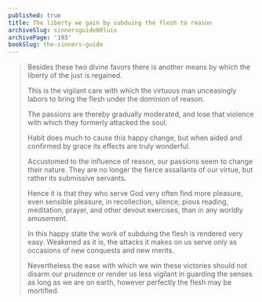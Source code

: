 ```yaml
---
published: true
title: The liberty we gain by subduing the flesh to reason
archiveSlug: sinnersguide00luis
archivePage: '193'
bookSlug: the-sinners-guide
---
```


> Besides these two divine favors there is another means by which the liberty of the just is regained.
>
> This is the vigilant care with which the virtuous man unceasingly labors to bring the flesh under the dominion of reason.
>
> The passions are thereby gradually moderated, and lose that violence with which they formerly attacked the soul.
>
> Habit does much to cause this happy change, but when aided and confirmed by grace its effects are truly wonderful.
>
> Accustomed to the influence of reason, our passions seem to change their nature. They are no longer the fierce assailants of our virtue, but rather its submissive servants.
>
> Hence it is that they who serve God very often find more pleasure, even sensible pleasure, in recollection, silence, pious reading, meditation, prayer, and other devout exercises, than in any worldly amusement.
>
> In this happy state the work of subduing the flesh is rendered very easy. Weakened as it is, the attacks it makes on us serve only as occasions of new conquests and new merits.
>
> Nevertheless the ease with which we win these victories should not disarm our prudence or render us less vigilant in guarding the senses as long as we are on earth, however perfectly the flesh may be mortified.
